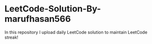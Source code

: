 # LeetCode-Solution-By-marufhasan566
In this repository I upload daily LeetCode solution  to maintain LeetCode streak!
